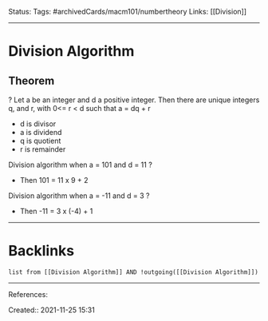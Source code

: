 Status: 
Tags: #archivedCards/macm101/numbertheory 
Links: [[Division]]
___
# Division Algorithm
## Theorem
?
Let a be an integer and d a positive integer. Then there are unique integers q, and r, with 0<= r < d such that a = dq + r
- d is divisor
- a is dividend
- q is quotient
- r is remainder
<!--SR:!2021-12-10,1,130-->

Division algorithm when a = 101 and d = 11
?
- Then 101 = 11 x 9 + 2
<!--SR:!2021-12-11,5,190-->

Division algorithm when a = -11 and d = 3
?
- Then -11 = 3 x (-4) + 1
<!--SR:!2021-12-10,1,130-->

___
# Backlinks
```dataview
list from [[Division Algorithm]] AND !outgoing([[Division Algorithm]])
```
___
References:

Created:: 2021-11-25 15:31
